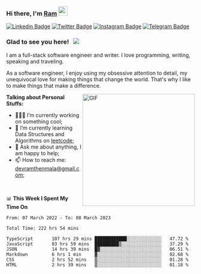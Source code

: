 ### Hi there, I'm <a href="#" target="_blank">Ram</a> <img src="https://media.giphy.com/media/hvRJCLFzcasrR4ia7z/giphy.gif" width="25" height="25">

[![Linkedin Badge](https://img.shields.io/badge/-LinkedIn-0e76a8?style=flat-square&logo=Linkedin&logoColor=white)](https://www.linkedin.com/in/ramdevengineer/)
[![Twitter Badge](https://img.shields.io/badge/-Twitter-00acee?style=flat-square&logo=Twitter&logoColor=white)](https://twitter.com/ramthenmala)
[![Instagram Badge](https://img.shields.io/badge/-Instagram-e4405f?style=flat-square&logo=Instagram&logoColor=white)](https://instagram.com/ramthenmala/)
[![Telegram Badge](https://img.shields.io/badge/-Telegram-0088cc?style=flat-square&logo=Telegram&logoColor=white)](https://t.me/ramthenmala)

### Glad to see you here! &nbsp; ![](https://visitor-badge.glitch.me/badge?page_id=ramthenmala)

I am a full-stack software engineer and writer. I love programming, writing, speaking and traveling.

As a software engineer, I enjoy using my obsessive attention to detail, my unequivocal love for making things that change the world. That's why I like to make things that make a difference.

<img align="right" alt="GIF" src="https://user-images.githubusercontent.com/4328468/157245666-f4dd5472-5b11-4727-baaf-69e90e372b69.gif?raw=true" width="300" />

**Talking about Personal Stuffs:**

- 👨🏻‍💻 I’m currently working on something cool;
- 🚀 I’m currently learning Data Structures and Algorithms on [leetcode](https://leetcode.com/ramthenmala);
- 💬 Ask me about anything, I am happy to help; 
- 📫 How to reach me: devramthenmala@gmail.com;

</br>

📊 **This Week I Spent My Time On** 
<!--START_SECTION:waka-->

```text
From: 07 March 2022 - To: 08 March 2023

Total Time: 222 hrs 54 mins

TypeScript       107 hrs 29 mins ████████████░░░░░░░░░░░░░   47.72 %
JavaScript       83 hrs 59 mins  █████████▒░░░░░░░░░░░░░░░   37.29 %
JSON             14 hrs 39 mins  █▓░░░░░░░░░░░░░░░░░░░░░░░   06.51 %
Markdown         6 hrs 1 min     ▓░░░░░░░░░░░░░░░░░░░░░░░░   02.68 %
CSS              2 hrs 52 mins   ▒░░░░░░░░░░░░░░░░░░░░░░░░   01.28 %
HTML             2 hrs 39 mins   ▒░░░░░░░░░░░░░░░░░░░░░░░░   01.18 %
```

<!--END_SECTION:waka-->


